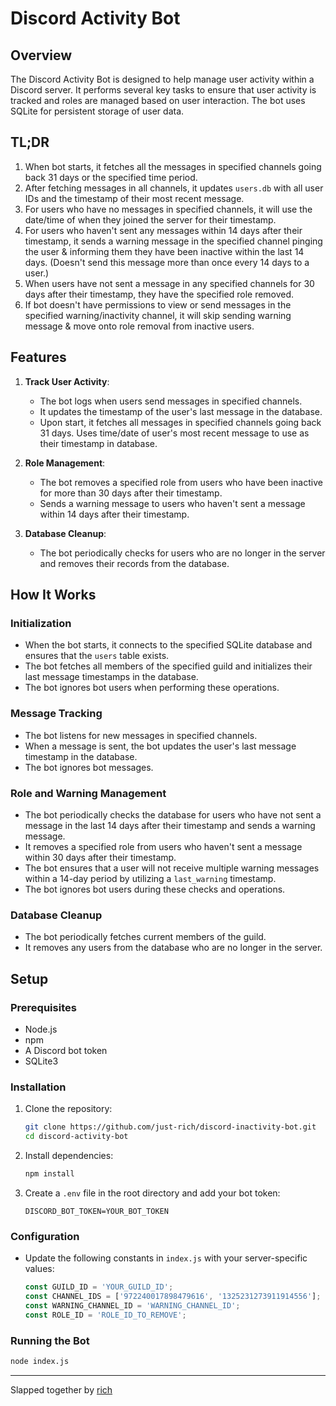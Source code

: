 # Discord Activity Bot

## Overview

The Discord Activity Bot is designed to help manage user activity within a Discord server. It performs several key tasks to ensure that user activity is tracked and roles are managed based on user interaction. The bot uses SQLite for persistent storage of user data.

## TL;DR
1. When bot starts, it fetches all the messages in specified channels going back 31 days or the specified time period.
2. After fetching messages in all channels, it updates `users.db` with all user IDs and the timestamp of their most recent message.
3. For users who have no messages in specified channels, it will use the date/time of when they joined the server for their timestamp.
4. For users who haven't sent any messages within 14 days after their timestamp, it sends a warning message in the specified channel pinging the user & informing them they have been inactive within the last 14 days. (Doesn't send this message more than once every 14 days to a user.)
5. When users have not sent a message in any specified channels for 30 days after their timestamp, they have the specified role removed.
6. If bot doesn't have permissions to view or send messages in the specified warning/inactivity channel, it will skip sending warning message & move onto role removal from inactive users.

## Features

1. **Track User Activity**: 
   - The bot logs when users send messages in specified channels.
   - It updates the timestamp of the user's last message in the database.
   - Upon start, it fetches all messages in specified channels going back 31 days. Uses time/date of user's most recent message to use as their timestamp in database.

2. **Role Management**:
   - The bot removes a specified role from users who have been inactive for more than 30 days after their timestamp.
   - Sends a warning message to users who haven't sent a message within 14 days after their timestamp.

3. **Database Cleanup**:
   - The bot periodically checks for users who are no longer in the server and removes their records from the database.

## How It Works

### Initialization

- When the bot starts, it connects to the specified SQLite database and ensures that the `users` table exists.
- The bot fetches all members of the specified guild and initializes their last message timestamps in the database.
- The bot ignores bot users when performing these operations.

### Message Tracking

- The bot listens for new messages in specified channels.
- When a message is sent, the bot updates the user's last message timestamp in the database.
- The bot ignores bot messages.

### Role and Warning Management

- The bot periodically checks the database for users who have not sent a message in the last 14 days after their timestamp and sends a warning message.
- It removes a specified role from users who haven't sent a message within 30 days after their timestamp.
- The bot ensures that a user will not receive multiple warning messages within a 14-day period by utilizing a `last_warning` timestamp.
- The bot ignores bot users during these checks and operations.

### Database Cleanup

- The bot periodically fetches current members of the guild.
- It removes any users from the database who are no longer in the server.

## Setup

### Prerequisites

- Node.js
- npm
- A Discord bot token
- SQLite3

### Installation

1. Clone the repository:
   ```sh
   git clone https://github.com/just-rich/discord-inactivity-bot.git
   cd discord-activity-bot
   ```

2. Install dependencies:
   ```sh
   npm install
   ```

3. Create a `.env` file in the root directory and add your bot token:
   ```env
   DISCORD_BOT_TOKEN=YOUR_BOT_TOKEN
   ```

### Configuration

- Update the following constants in `index.js` with your server-specific values:
  ```javascript
  const GUILD_ID = 'YOUR_GUILD_ID';
  const CHANNEL_IDS = ['972240017898479616', '1325231273911914556'];  // Updated channel IDs
  const WARNING_CHANNEL_ID = 'WARNING_CHANNEL_ID';
  const ROLE_ID = 'ROLE_ID_TO_REMOVE';
  ```

### Running the Bot

```sh
node index.js
```

---
Slapped together by [rich](https://richw.xyz)
